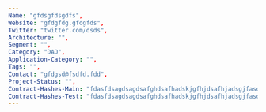 ```yaml
--- 
Name: "gfdsgfdsgdfs", 
Website: "gfdgfdg.gfdgfds", 
Twitter: "twitter.com/dsds", 
Architecture: "",
Segment: "",
Category: "DAO",
Application-Category: "",
Tags: "",
Contact: "gfdgsd@fsdfd.fdd",
Project-Status: "",
Contract-Hashes-Main: "fdasfdsagdsagdsafghdsafhadskjgfhjdsafhjadsgjfasdjgadskjgdshjssdf",
Contract-Hashes-Test: "fdasfdsagdsagdsafghdsafhadskjgfhjdsafhjadsgjfasdjgadskjgdshjssdf",
--- 
```

<!--lang:en--> 

<!--lang:es--] 

<!--lang:de--] 

<!--lang:fr--] 

<!--lang:pl--] 

<!--lang:uk--] 

[!--lang:*--> 
